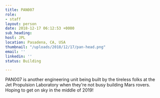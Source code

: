 ```yaml
---
title: PAN007
role:
- staff
layout: person
date: 2018-12-17 06:12:53 +0000
sub_heading: 
host: JPL
location: Pasadena, CA, USA
thumbnail: "/uploads/2018/12/17/pan-head.png"
email: ''
linkedin: ''
status: Building

---
```


PAN007 is another engineering unit being built by the tireless folks at the Jet Propulsion Laboratory when they're not busy building Mars rovers. Hoping to get on sky in the middle of 2019!